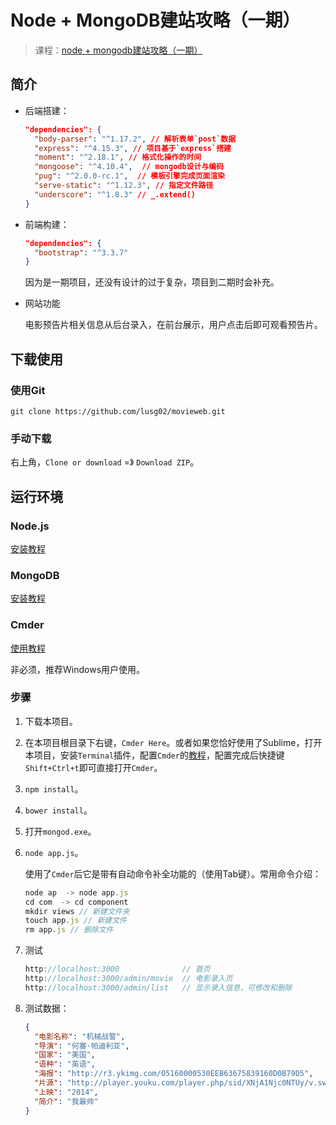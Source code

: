 # Node + MongoDB建站攻略（一期）

> 课程：[node + mongodb建站攻略（一期）](http://www.imooc.com/learn/75)

## 简介

- 后端搭建：

  ```json
  "dependencies": {
    "body-parser": "^1.17.2", // 解析表单`post`数据
    "express": "^4.15.3", // 项目基于`express`搭建
    "moment": "^2.18.1", // 格式化操作的时间
    "mongoose": "^4.10.4",  // mongodb设计与编码
    "pug": "^2.0.0-rc.1",  // 模板引擎完成页面渲染
    "serve-static": "^1.12.3", // 指定文件路径
    "underscore": "^1.8.3" // _.extend()
  }
  ```

- 前端构建：

  ```json
  "dependencies": {
    "bootstrap": "^3.3.7"
  }
  ```

  因为是一期项目，还没有设计的过于复杂，项目到二期时会补充。

- 网站功能

  电影预告片相关信息从后台录入，在前台展示，用户点击后即可观看预告片。

## 下载使用

### 使用Git

```
git clone https://github.com/lusg02/movieweb.git
```

### 手动下载

右上角，`Clone or download` =》 `Download ZIP`。

## 运行环境

### Node.js

[安装教程](http://www.runoob.com/nodejs/nodejs-install-setup.html)

### MongoDB

[安装教程](http://www.cnblogs.com/lzrabbit/p/3682510.html)

### Cmder

[使用教程](http://jeffjade.com/2016/01/13/2016-01-13-windows-software-cmder/)

非必须，推荐Windows用户使用。

### 步骤

1. 下载本项目。

2. 在本项目根目录下右键，`Cmder Here`。或者如果您恰好使用了Sublime，打开本项目，安装`Terminal`插件，配置`Cmder`的[教程](http://www.jianshu.com/p/20eb268b2223)，配置完成后快捷键`Shift+Ctrl+t`即可直接打开`Cmder`。

3. `npm install`。

4. `bower install`。

5. 打开`mongod.exe`。

6. `node app.js`。

   使用了`Cmder`后它是带有自动命令补全功能的（使用Tab键）。常用命令介绍：

   ```javascript
   node ap  -> node app.js
   cd com  -> cd component
   mkdir views // 新建文件夹
   touch app.js // 新建文件
   rm app.js // 删除文件
   ```

7. 测试

   ```javascript
   http://localhost:3000              // 首页
   http://localhost:3000/admin/movie  // 电影录入页
   http://localhost:3000/admin/list   // 显示录入信息，可修改和删除
   ```

8. 测试数据：

   ```json
   {
     "电影名称": "机械战警",
     "导演": "何塞·帕迪利亚",
     "国家": "美国",
     "语种": "英语",
     "海报": "http://r3.ykimg.com/05160000530EEB63675839160D0B79D5",
     "片源": "http://player.youku.com/player.php/sid/XNjA1Njc0NTUy/v.swf",
     "上映": "2014",
     "简介": "我最帅"
   }
   ```

   ​



